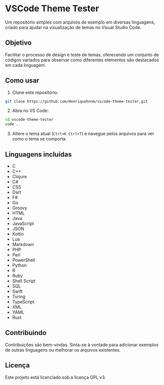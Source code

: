 # VSCode Theme Tester

Um repositório simples com arquivos de exemplo em diversas linguagens, criado para ajudar na visualização de temas no Visual Studio Code.

## Objetivo

Facilitar o processo de design e teste de temas, oferecendo um conjunto de códigos variados para observar como diferentes elementos são destacados em cada linguagem.

## Como usar

1. Clone este repositório:

```bash
git clone https://github.com/Henriquehnnm/vscode-theme-tester.git
```

2. Abra no VS Code:

```bash
cd vscode-theme-tester
code .
```

3. Altere o tema atual (`Ctrl+K Ctrl+T`) e navegue pelos arquivos para ver como o tema se comporta.

## Linguagens incluídas

- C
- C++
- Clojure
- C#
- CSS
- Dart
- F#
- Go
- Groovy
- HTML
- Java
- JavaScript
- JSON
- Kotlin
- Lua
- Markdown
- PHP
- Perl
- PowerShell
- Python
- R
- Ruby
- Shell Script
- SQL
- Swift
- Turing
- TypeScript
- XML
- YAML
- Rust

## Contribuindo

Contribuições são bem-vindas. Sinta-se à vontade para adicionar exemplos de outras linguagens ou melhorar os arquivos existentes.

## Licença

Este projeto está licenciado sob a licença GPL v3.
